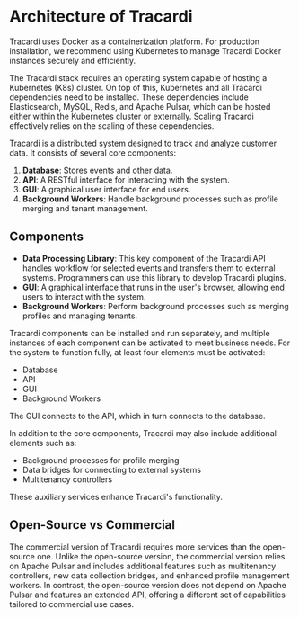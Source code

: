 # Architecture of Tracardi

Tracardi uses Docker as a containerization platform. For production installation, we recommend using Kubernetes to
manage Tracardi Docker instances securely and efficiently.

The Tracardi stack requires an operating system capable of hosting a Kubernetes (K8s) cluster. On top of this,
Kubernetes and all Tracardi dependencies need to be installed. These dependencies include Elasticsearch, MySQL, Redis,
and Apache Pulsar, which can be hosted either within the Kubernetes cluster or externally. Scaling Tracardi effectively
relies on the scaling of these dependencies.

Tracardi is a distributed system designed to track and analyze customer data. It consists of several core components:

1. **Database**: Stores events and other data.
2. **API**: A RESTful interface for interacting with the system.
3. **GUI**: A graphical user interface for end users.
4. **Background Workers**: Handle background processes such as profile merging and tenant management.

## Components

- **Data Processing Library**: This key component of the Tracardi API handles workflow for selected events and transfers
  them to external systems. Programmers can use this library to develop Tracardi plugins.
- **GUI**: A graphical interface that runs in the user's browser, allowing end users to interact with the system.
- **Background Workers**: Perform background processes such as merging profiles and managing tenants.

Tracardi components can be installed and run separately, and multiple instances of each component can be activated to
meet business needs. For the system to function fully, at least four elements must be activated:

- Database
- API
- GUI
- Background Workers

The GUI connects to the API, which in turn connects to the database.

In addition to the core components, Tracardi may also include additional elements such as:

- Background processes for profile merging
- Data bridges for connecting to external systems
- Multitenancy controllers

These auxiliary services enhance Tracardi's functionality.

## Open-Source vs Commercial

The commercial version of Tracardi requires more services than the open-source one. Unlike the open-source version, the
commercial version relies on Apache Pulsar and includes additional features such as multitenancy controllers, new data
collection bridges, and enhanced profile management workers. In contrast, the open-source version does not depend on
Apache Pulsar and features an extended API, offering a different set of capabilities tailored to commercial use cases.